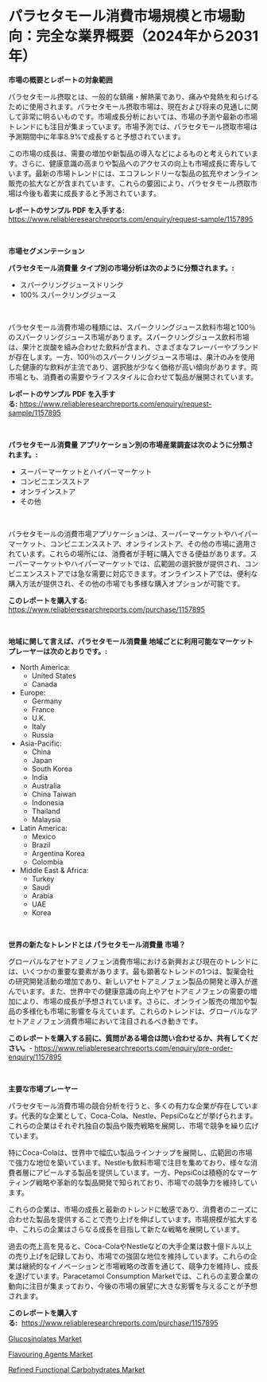 <p><h1>パラセタモール消費市場規模と市場動向：完全な業界概要（2024年から2031年）</h1></p><p><strong>市場の概要とレポートの対象範囲</strong></p>
<p><p>パラセタモール摂取とは、一般的な鎮痛・解熱薬であり、痛みや発熱を和らげるために使用されます。パラセタモール摂取市場は、現在および将来の見通しに関して非常に明るいものです。市場成長分析においては、市場の予測や最新の市場トレンドにも注目が集まっています。市場予測では、パラセタモール摂取市場は予測期間中に年率8.9%で成長すると予想されています。</p><p>この市場の成長は、需要の増加や新製品の導入などによるものと考えられています。さらに、健康意識の高まりや製品へのアクセスの向上も市場成長に寄与しています。最新の市場トレンドには、エコフレンドリーな製品の拡充やオンライン販売の拡大などが含まれています。これらの要因により、パラセタモール摂取市場は今後も着実に成長すると予測されています。</p></p>
<p><strong>レポートのサンプル PDF を入手する:</strong> <a href="https://www.reliableresearchreports.com/enquiry/request-sample/1157895">https://www.reliableresearchreports.com/enquiry/request-sample/1157895</a></p>
<p>&nbsp;</p>
<p><strong>市場セグメンテーション</strong></p>
<p><strong>パラセタモール消費量 タイプ別の市場分析は次のように分類されます。:</strong></p>
<p><ul><li>スパークリングジュースドリンク</li><li>100% スパークリングジュース</li></ul></p>
<p>&nbsp;</p>
<p><p>パラセタモール消費市場の種類には、スパークリングジュース飲料市場と100％のスパークリングジュース市場があります。スパークリングジュース飲料市場は、果汁と炭酸を組み合わせた飲料が含まれ、さまざまなフレーバーやブランドが存在します。一方、100％のスパークリングジュース市場は、果汁のみを使用した健康的な飲料が主流であり、選択肢が少なく価格が高い傾向があります。両市場とも、消費者の需要やライフスタイルに合わせて製品が展開されています。</p></p>
<p><strong>レポートのサンプル PDF を入手する:</strong>&nbsp;<a href="https://www.reliableresearchreports.com/enquiry/request-sample/1157895">https://www.reliableresearchreports.com/enquiry/request-sample/1157895</a></p>
<p>&nbsp;</p>
<p><strong> パラセタモール消費量 アプリケーション別の市場産業調査は次のように分類されます。:</strong></p>
<p><ul><li>スーパーマーケットとハイパーマーケット</li><li>コンビニエンスストア</li><li>オンラインストア</li><li>その他</li></ul></p>
<p>&nbsp;</p>
<p><p>パラセタモールの消費市場アプリケーションは、スーパーマーケットやハイパーマーケット、コンビニエンスストア、オンラインストア、その他の市場に適用されています。これらの場所には、消費者が手軽に購入できる便益があります。スーパーマーケットやハイパーマーケットでは、広範囲の選択肢が提供され、コンビニエンスストアでは急な需要に対応できます。オンラインストアでは、便利な購入方法が提供され、その他の市場でも多様な購入オプションが可能です。</p></p>
<p><strong>このレポートを購入する:</strong>&nbsp; <a href="https://www.reliableresearchreports.com/purchase/1157895">https://www.reliableresearchreports.com/purchase/1157895</a></p>
<p>&nbsp;</p>
<p><strong>地域に関して言えば、パラセタモール消費量 地域ごとに利用可能なマーケットプレーヤーは次のとおりです。:</strong></p>
<p><ul>
    <li>
        North America:
        <ul>
            <li>United States</li>
            <li>Canada</li>
        </ul>
    </li>
    <li>
        Europe:
        <ul>
            <li>Germany</li>
            <li>France</li>
            <li>U.K.</li>
            <li>Italy</li>
            <li>Russia</li>
        </ul>
    </li>
    <li>
        Asia-Pacific:
        <ul>
            <li>China</li>
            <li>Japan</li>
            <li>South Korea</li>
            <li>India</li>
            <li>Australia</li>
            <li>China Taiwan</li>
            <li>Indonesia</li>
            <li>Thailand</li>
            <li>Malaysia</li>
        </ul>
    </li>
    <li>
        Latin America:
        <ul>
            <li>Mexico</li>
            <li>Brazil</li>
            <li>Argentina Korea</li>
            <li>Colombia</li>
        </ul>
    </li>
    <li>
        Middle East & Africa:
        <ul>
            <li>Turkey</li>
            <li>Saudi</li>
            <li>Arabia</li>
            <li>UAE</li>
            <li>Korea</li>
        </ul>
    </li>
    </ul></p>
<p>&nbsp;</p>
<p><strong>世界の新たなトレンドとは パラセタモール消費量 市場？</strong></p>
<p><p>グローバルなアセトアミノフェン消費市場における新興および現在のトレンドには、いくつかの重要な要素があります。最も顕著なトレンドの1つは、製薬会社の研究開発活動の増加であり、新しいアセトアミノフェン製品の開発と導入が進んでいます。また、世界中での健康意識の向上やアセトアミノフェンの需要の増加により、市場の成長が予想されています。さらに、オンライン販売の増加や製品の多様化も市場に影響を与えています。これらのトレンドは、グローバルなアセトアミノフェン消費市場において注目されるべき動きです。</p></p>
<p><strong>このレポートを購入する前に、質問がある場合は問い合わせるか、共有してください。</strong>- <a href="https://www.reliableresearchreports.com/enquiry/pre-order-enquiry/1157895">https://www.reliableresearchreports.com/enquiry/pre-order-enquiry/1157895</a></p>
<p>&nbsp;</p>
<p><strong>主要な市場プレーヤー</strong></p>
<p><p>パラセタモール消費市場の競合分析を行うと、多くの有力な企業が存在しています。代表的な企業として、Coca-Cola、Nestle、PepsiCoなどが挙げられます。これらの企業はそれぞれ独自の製品や販売戦略を展開し、市場で競争を繰り広げています。</p><p>特にCoca-Colaは、世界中で幅広い製品ラインナップを展開し、広範囲の市場で強力な地位を築いています。Nestleも飲料市場で注目を集めており、様々な消費者層にアピールする製品を提供しています。一方、PepsiCoは積極的なマーケティング戦略や革新的な製品開発で知られており、市場での競争力を維持しています。</p><p>これらの企業は、市場の成長と最新のトレンドに敏感であり、消費者のニーズに合わせた製品を提供することで売り上げを伸ばしています。市場規模が拡大する中、これらの企業はさらなる成長を目指して新たな戦略を展開しています。</p><p>過去の売上高を見ると、Coca-ColaやNestleなどの大手企業は数十億ドル以上の売り上げを記録しており、市場での強固な地位を維持しています。これらの企業は継続的なイノベーションと市場戦略の改善を通じて、競争力を維持し、成長を遂げています。Paracetamol Consumption Marketでは、これらの主要企業の動向に注目が集まっており、今後の市場の展望に大きな影響を与えることが予想されます。</p></p>
<p><strong>このレポートを購入する:</strong>&nbsp;&nbsp;<a href="https://www.reliableresearchreports.com/purchase/1157895">https://www.reliableresearchreports.com/purchase/1157895</a></p>
<p><p><a href="https://github.com/bmorecock/Market-Research-Report-List-2/blob/main/glucosinolates-market.md">Glucosinolates Market</a></p><p><a href="https://github.com/yemakinde/Market-Research-Report-List-1/blob/main/flavouring-agents-market.md">Flavouring Agents Market</a></p><p><a href="https://github.com/jsmusil/Market-Research-Report-List-2/blob/main/refined-functional-carbohydrates-market.md">Refined Functional Carbohydrates Market</a></p></p>